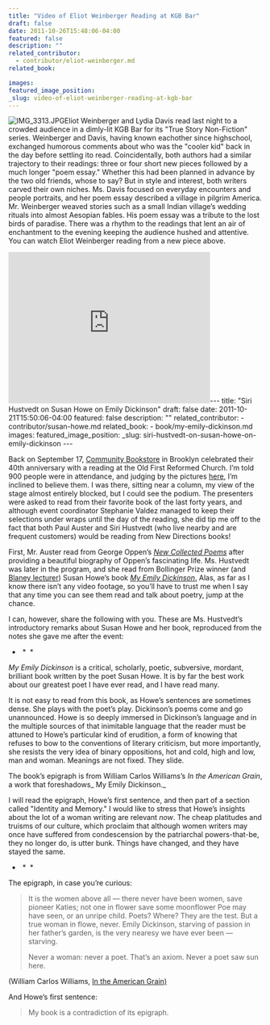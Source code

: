 ```yaml
---
title: "Video of Eliot Weinberger Reading at KGB Bar"
draft: false
date: 2011-10-26T15:48:06-04:00
featured: false
description: ""
related_contributor:
  - contributor/eliot-weinberger.md
related_book:

images:
featured_image_position: 
_slug: video-of-eliot-weinberger-reading-at-kgb-bar
---
```


![IMG_3313.JPG](http://ndbooks.com/images/uploads/IMG_3313.JPG)Eliot Weinberger and Lydia Davis read last night to a crowded audience in a dimly-lit KGB Bar for its "True Story Non-Fiction" series. Weinberger and Davis, having known eachother since highschool, exchanged humorous comments about who was the "cooler kid" back in the day before settling ito read. Coincidentally, both authors had a similar trajectory to their readings: three or four short new pieces followed by a much longer "poem essay." Whether this had been planned in advance by the two old friends, whose to say? But in style and interest, both writers carved their own niches. Ms. Davis focused on everyday encounters and people portraits, and her poem essay described a village in pilgrim America. Mr. Weinberger weaved stories such as a small Indian village’s wedding rituals into almost Aesopian fables. His poem essay was a tribute to the lost birds of paradise. There was a rhythm to the readings that lent an air of enchantment to the evening keeping the audience hushed and attentive. You can watch Eliot Weinberger reading from a new piece above.    

<iframe src="http://player.vimeo.com/video/31147107?title=0&amp;byline=0&amp;portrait=0" width="400" height="300" frameborder="0" webkitallowfullscreen="" allowfullscreen=""></iframe>---
title: "Siri Hustvedt on Susan Howe on Emily Dickinson"
draft: false
date: 2011-10-21T15:50:06-04:00
featured: false
description: ""
related_contributor:
  - contributor/susan-howe.md
related_book:
  - book/my-emily-dickinson.md
images:
featured_image_position: 
_slug: siri-hustvedt-on-susan-howe-on-emily-dickinson
---

Back on September 17, [Community Bookstore](http://communitybookstore.net/) in Brooklyn celebrated their 40th anniversary with a reading at the Old First Reformed Church. I’m told 900 people were in attendance, and judging by the pictures [here](http://www.brooklynpaper.com/stories/34/38/dtg_bb_bookstore_2011_9_23_bp.html), I’m inclined to believe them. I was there, sitting near a column, my view of the stage almost entirely blocked, but I could see the podium. The presenters were asked to read from their favorite book of the last forty years, and although event coordinator Stephanie Valdez managed to keep their selections under wraps until the day of the reading, she did tip me off to the fact that both Paul Auster and Siri Hustvedt (who live nearby and are frequent customers) would be reading from New Directions books!

First, Mr. Auster read from George Oppen’s _[New Collected Poems](http://ndbooks.com/book/new-collected-poems)_ after providing a beautiful biography of Oppen’s fascinating life. Ms. Hustvedt was later in the program, and she read from Bollinger Prize winner (and [Blaney lecturer](http://ndbooks.com/blog/notices/susan-howes-blaney-lecture-on-poetry-telepathy-this-friday)) Susan Howe’s book [_My Emily Dickinson_.](http://ndbooks.com/book/my-emily-dickinson) Alas, as far as I know there isn’t any video footage, so you’ll have to trust me when I say that any time you can see them read and talk about poetry, jump at the chance.

I can, however, share the following with you. These are Ms. Hustvedt’s introductory remarks about Susan Howe and her book, reproduced from the notes she gave me after the event:

*  *  *

_My Emily Dickinson_ is a critical, scholarly, poetic, subversive, mordant, brilliant book written by the poet Susan Howe. It is by far the best work about our greatest poet I have ever read, and I have read many.

It is not easy to read from this book, as Howe’s sentences are sometimes dense. She plays with the poet’s play. Dickinson’s poems come and go unannounced. Howe is so deeply immersed in Dickinson’s language and in the multiple sources of that inimitable language that the reader must be attuned to Howe’s particular kind of erudition, a form of knowing that refuses to bow to the conventions of literary criticism, but more importantly, she resists the very idea of binary oppositions, hot and cold, high and low, man and woman. Meanings are not fixed. They slide.

The book’s epigraph is from William Carlos Williams’s _In the American Grain_, a work that foreshadows_ My Emily Dickinson._

I will read the epigraph, Howe’s first sentence, and then part of a section called "Identity and Memory." I would like to stress that Howe’s insights about the lot of a woman writing are relevant _now_. The cheap platitudes and truisms of our culture, which proclaim that although women writers may once have suffered from condescension by the patriarchal powers-that-be, they no longer do, is utter bunk. Things have changed, and they have stayed the same.

*  *  *

The epigraph, in case you’re curious:

> It is the women above all — there never have been women, save pioneer Katies; not one in flower save some moonflower Poe may have seen, or an unripe child. Poets? Where? They are the test. But a true woman in flowe, never. Emily Dickinson, starving of passion in her father’s garden, is the very nearesy we have ever been — starving.
> 
> Never a woman: never a poet. That’s an axiom. Never a poet saw sun here.

(William Carlos Williams, [In the American Grain)](http://ndbooks.com/book/in-the-american-grain)

And Howe’s first sentence:

> My book is a contradiction of its epigraph. 

